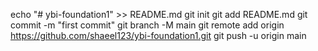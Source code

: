 echo "# ybi-foundation1" >> README.md
git init
git add README.md
git commit -m "first commit"
git branch -M main
git remote add origin https://github.com/shaeel123/ybi-foundation1.git
git push -u origin main
